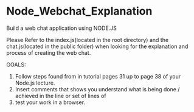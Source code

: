 # Node_Webchat_Explanation
 
 
 Build a web chat application using NODE.JS

Please Refer to the index.js(located in the root directory) and the chat.js(located in the public folder) when looking for the explanation and process of creating the web chat.

GOALS:


1.  Follow steps found from in tutorial pages 31 up to page 38 of your Node.js lecture. 
2.  Insert comments that shows you understand what is being done / achieved in the line or set of lines of
3.  test your work in a browser.
